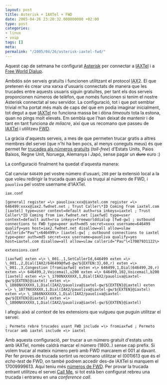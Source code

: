 ```yaml
---
layout: post
title: Asterisk + IAXTel + FWD
date: 2005-04-26 23:20:32.000000000 +02:00
type: post
categories:
- linux
- voip
tags: []
meta:
permalink: "/2005/04/26/asterisk-iaxtel-fwd/"
---
```

Aquest cap de setmana he configurat [Asterisk](http://www.asterisk.org/) per connectar a [IAXTel](http://www.iaxtel.com/) i a [Free World Dialup](http://www.freeworlddialup.com/).

Ambdós són serveis gratuïts i funcionen utilitzant el protocol <acronym title="Inter Asterisk eXchange">IAX</acronym>2. El que pretenen és crear una xarxa d'usuaris connectats de manera que les trucades entre aquests usuaris siguin gratuïtes, per tant els dos serveis proporcionen números de telèfon, que només funcionen si tenim el nostre Asterisk connectat al seu servidor. La configuració, tot i que pot semblar trivial m'ha portat més mals de caps del que em podia imaginar inicialment, tot degut a que [IAXTel](http://www.iaxtel.com/) no funciona massa be i dòna _timeouts_ tota la estona, quan no pings molt elevats. Em sembla que l'han deixat de mantenir i de tant en tant funciona _de milacre_, així que us recomano que passeu de [IAXTel](http://www.iaxtel.com/) i utilitzeu [FWD](http://www.freeworlddialup.com/).

La gràcia d'aquests serveis, a mes de que permeten trucar gratis a altres membres del servei (que n'hi ha ben pocs, al menys coneguts meus) és que permet fer [trucades als números gratuïts](http://www.freeworlddialup.com/advanced/toll_free_connection) (_toll-free_) d'Estats Units, Paios Baixos, Regne Unit, Noruega, Alemanya i Japó, sense pagar un ~~duro~~ euro :)

<!--more-->  
La configuració finalment ha quedat d'aquesta manera:

Cal canviar `646499` pel vostre número d'usuari, `200` per la extensió local a la que voleu redirigir la trucada quan algú us truqui al número de FWD, i `pauoliva` pel vostre username d'IAXTel.

`iax.conf`

```
[general] register =\> pauoliva:xxx@iaxtel.com register =\> 646499:xxxx@iax2.fwdnet.net ; Trust Caller\*ID Coming from iaxtel.com [iaxtel] type=user context=default auth=rsa inkeys=iaxtel ; Trust Caller\*ID Coming from iax.fwdnet.net [iaxfwd] type=user context=default auth=rsa inkeys=freeworlddialup [fwd-gw] ; outbound connections to FWD type=peer auth=md5 secret=xxxx username=646499 qualify=yes host=iax2.fwdnet.net disallow=all allow=ulaw callerid="Pau"\<646499\> [iaxtel-gw] ; outbound connections to iaxtel type=peer auth=md5 secret=xxx username=pauoliva qualify=yes host=iaxtel.com disallow=all allow=ulaw callerid="Pau"\<17007931122\>
```

`extensions.conf`

```
[iaxfwd] exten =\> \_001.,1,SetCallerId,646499 exten =\> \_001.,2,Dial(IAX2/646499@fwd-gw/${EXTEN:3},60,r) exten =\> \_001.,3,Congestion [fromiaxfwd] exten =\> 646499,1,Dial(646499,20,r) exten =\> 646499,2,Voicemail,u200 exten =\> 646499,102,Voicemail,b200 [iaxtel] exten =\> \_1700NXXXXXX,1,Dial(IAX2/pauoliva@iaxtel-gw/${EXTEN}@iaxtel) exten =\> \_1888NXXXXXX,1,Dial(IAX2/pauoliva@iaxtel-gw/${EXTEN}@iaxtel) exten =\> \_1877NXXXXXX,1,Dial(IAX2/pauoliva@iaxtel-gw/${EXTEN}@iaxtel) exten =\> \_1866NXXXXXX,1,Dial(IAX2/pauoliva@iaxtel-gw/${EXTEN}@iaxtel) exten =\> \_1800NXXXXXX,1,Dial(IAX2/pauoliva@iaxtel-gw/${EXTEN}@iaxtel)
```

I afegiu això al _context_ de les extensions que vulgueu que puguin utilitzar el servei:

```
; Permeto rebre trucades usant FWD include =\> fromiaxfwd ; Permeto trucar amb iaxtel include =\> iaxtel
```

Amb aquesta configuració, per trucar a un número gratuït d'estats units amb IAXTel, només caldrà marcar el número (1800..) sense cap prefix. Si volem trucar al mateix número però amb FWD marcarem el 001 al davant.  
Per fer proves de trucada sortint us recomano utilitzar el (001)613 que és el _echo-test_ de FWD, on també podrem accedir des-de IAXTel si marquem el 17009999613. Aquí teniu més [números de FWD](http://www.freeworlddialup.com/advanced/service_numbers). Per provar la trucada entrant utilitzeu el servei [Call Me](http://account.freeworlddialup.com/index_new.php?section_id=76), si tot està ben configurat rebreu una trucada i entrareu en una _conference call_.

